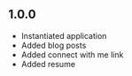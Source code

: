 ## 1.0.0

- Instantiated application
- Added blog posts
- Added connect with me link
- Added resume
